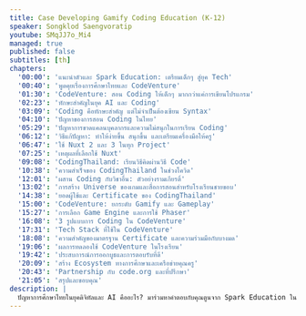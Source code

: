 ```yaml
---
title: Case Developing Gamify Coding Education (K-12)
speaker: Songklod Saengvoratip
youtube: SMqJJ7o_Mi4
managed: true
published: false
subtitles: [th]
chapters:
  '00:00': 'แนะนำตัวและ Spark Education: เตรียมเด็กๆ สู่ยุค Tech'
  '00:40': 'พูดคุยเรื่องการศึกษาไทยและ CodeVenture'
  '01:30': 'CodeVenture: สอน Coding ให้เด็กๆ มากกว่าแค่การเขียนโปรแกรม'
  '02:23': 'ทักษะสำคัญในยุค AI และ Coding'
  '03:09': 'Coding คือทักษะสำคัญ แต่ไม่จำเป็นต้องเขียน Syntax'
  '04:10': 'ปัญหาของการสอน Coding ในไทย'
  '05:29': 'ปัญหาการขาดแคลนบุคลากรและความไม่สนุกในการเรียน Coding'
  '06:12': 'วิธีแก้ปัญหา: ทำให้ง่ายขึ้น สนุกขึ้น และเตรียมเครื่องมือให้ครู'
  '06:47': 'ใช้ Nuxt 2 และ 3 ในทุก Project'
  '07:25': 'เหตุผลที่เลือกใช้ Nuxt'
  '09:08': 'CodingThailand: เรียนวิธีคิดผ่านวิธี Code'
  '10:38': 'ความสำเร็จของ CodingThailand ในช่วงโควิด'
  '12:01': 'ผสาน Coding กับวิชาอื่น: ตัวอย่างรามเกียรติ์'
  '13:02': 'การสร้าง Universe ของเกมและสื่อการสอนสำหรับโรงเรียนชายขอบ'
  '14:38': 'ยอดผู้ใช้และ Certificate ของ CodingThailand'
  '15:00': 'CodeVenture: ยกระดับ Gamify และ Gameplay'
  '15:27': 'การเลือก Game Engine และการใช้ Phaser'
  '16:08': '3 รูปแบบการ Coding ใน CodeVenture'
  '17:31': 'Tech Stack ที่ใช้ใน CodeVenture'
  '18:08': 'ความสำคัญของมาตรฐาน Certificate และความร่วมมือกับบางมด'
  '19:06': 'ผลการทดลองใช้ CodeVenture ในโรงเรียน'
  '19:42': 'ประสบการณ์การออกบูธและการตอบรับที่ดี'
  '20:09': 'สร้าง Ecosystem ทางการศึกษาและเครือข่ายคุณครู'
  '20:43': 'Partnership กับ code.org และที่ปรึกษา'
  '21:05': 'สรุปและขอบคุณ'
description: |
  ปัญหาการศึกษาไทยในยุคดิจิทัลและ AI คืออะไร? มาร่วมหาคำตอบกับคุณตูนจาก Spark Education ในเซสชั่นนี้  เขาจะมาแบ่งปันประสบการณ์การพัฒนาแพลตฟอร์ม CodeVenture และ CodingThailand เพื่อสอน coding ให้เด็กๆ ทั่วประเทศ  ฟังเรื่องราวการแก้ปัญหาการเรียน coding ที่ยากและน่าเบื่อ  พร้อมเรียนรู้แนวคิดการสร้างเกมและสื่อการสอนที่น่าสนใจ  รวมถึงความท้าทายในการทำงานร่วมกับโรงเรียนและคุณครูทั่วประเทศ  มาดูกันว่า CodeVenture จะช่วยเตรียมความพร้อมเด็กไทยสำหรับอนาคตได้อย่างไร
---
```

